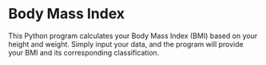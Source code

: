 # Body Mass Index

This Python program calculates your Body Mass Index (BMI) based on your height and weight. Simply input your data, and the program will provide your BMI and its corresponding classification.

